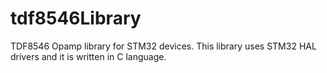 # tdf8546Library
TDF8546 Opamp library for STM32 devices. This library uses STM32 HAL drivers and it is written in C language.
